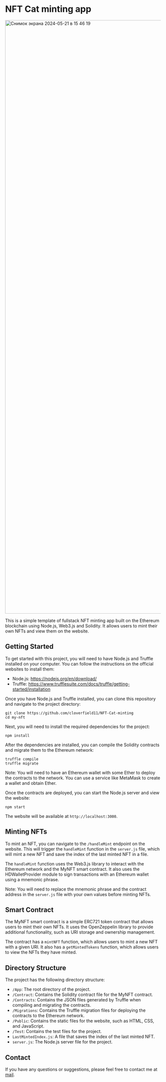 NFT Cat minting app
=====================

<img width="1920" alt="Снимок экрана 2024-05-21 в 15 46 19" src="https://github.com/cloverfield11/NFT-Cat-minting/assets/130602166/17df20a4-1036-4ba4-8636-960975c0df6c">

This is a simple  template of fullstack NFT minting app built on the Ethereum blockchain using Node.js, Web3.js and Solidity. It allows users to mint their own NFTs and view them on the website.

Getting Started
---------------

To get started with this project, you will need to have Node.js and Truffle installed on your computer. You can follow the instructions on the official websites to install them:

* Node.js: <https://nodejs.org/en/download/>
* Truffle: <https://www.trufflesuite.com/docs/truffle/getting-started/installation>

Once you have Node.js and Truffle installed, you can clone this repository and navigate to the project directory:

```
git clone https://github.com/cloverfield11/NFT-Cat-minting
cd my-nft
```

Next, you will need to install the required dependencies for the project:

```
npm install
```

After the dependencies are installed, you can compile the Solidity contracts and migrate them to the Ethereum network:

```
truffle compile
truffle migrate
```

Note: You will need to have an Ethereum wallet with some Ether to deploy the contracts to the network. You can use a service like MetaMask to create a wallet and obtain Ether.

Once the contracts are deployed, you can start the Node.js server and view the website:

```
npm start
```

The website will be available at `http://localhost:3000`.

Minting NFTs
--------------

To mint an NFT, you can navigate to the `/handleMint` endpoint on the website. This will trigger the `handleMint` function in the `server.js` file, which will mint a new NFT and save the index of the last minted NFT in a file.

The `handleMint` function uses the Web3.js library to interact with the Ethereum network and the MyNFT smart contract. It also uses the HDWalletProvider module to sign transactions with an Ethereum wallet using a mnemonic phrase.

Note: You will need to replace the mnemonic phrase and the contract address in the `server.js` file with your own values before minting NFTs.

Smart Contract
--------------

The MyNFT smart contract is a simple ERC721 token contract that allows users to mint their own NFTs. It uses the OpenZeppelin library to provide additional functionality, such as URI storage and ownership management.

The contract has a `mintNFT` function, which allows users to mint a new NFT with a given URI. It also has a `getMintedTokens` function, which allows users to view the NFTs they have minted.

Directory Structure
---------------------

The project has the following directory structure:

* `/App`: The root directory of the project.
* `/Contract`: Contains the Solidity contract file for the MyNFT contract.
* `/Contracts`: Contains the JSON files generated by Truffle when compiling and migrating the contracts.
* `/Migrations`: Contains the Truffle migration files for deploying the contracts to the Ethereum network.
* `/Public`: Contains the static files for the website, such as HTML, CSS, and JavaScript.
* `/Test`: Contains the test files for the project.
* `LastMintedIndex.js`: A file that saves the index of the last minted NFT.
* `server.js`: The Node.js server file for the project.

Contact
-------

If you have any questions or suggestions, please feel free to contact me at [mail](mailto:me@cloverfield11.ru).
